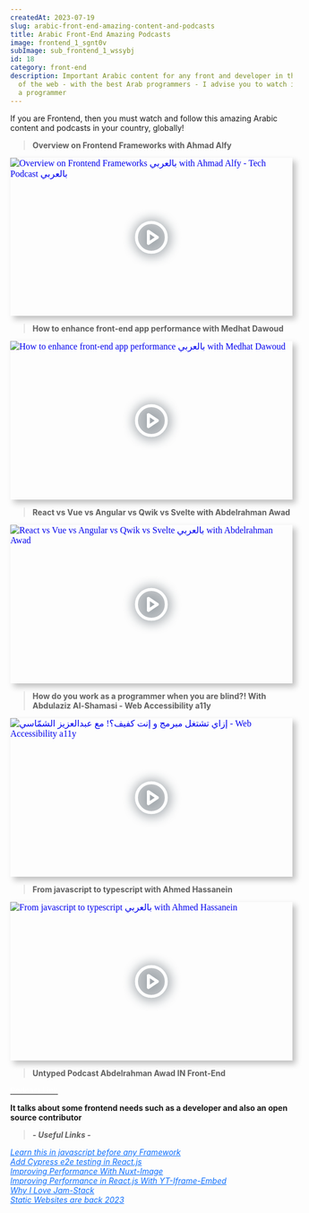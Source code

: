 ```yaml
---
createdAt: 2023-07-19
slug: arabic-front-end-amazing-content-and-podcasts
title: Arabic Front-End Amazing Podcasts
image: frontend_1_sgnt0v
subImage: sub_frontend_1_wssybj
id: 18
category: front-end
description: Important Arabic content for any front and developer in the field
  of the web - with the best Arab programmers - I advise you to watch if you are
  a programmer
---
```

If you are Frontend, then you must watch and follow this amazing Arabic content and podcasts in your country, globally!

> **Overview on Frontend Frameworks with Ahmad Alfy**

<div style="width:100%;max-width:800px;box-shadow:6px 6px 10px hsl(206.5,0%,75%)"><div style="position:relative;padding-bottom:56.15%;height:0;overflow:hidden"><iframe style="position:absolute;top:0;left:0;width:100%;height:100%;border:0" loading="lazy" srcdoc="<style>* {padding: 0;margin: 0;overflow: hidden;}body, html {height: 100%;}img, svg {position: absolute;width:100%;top: 0;bottom: 0;margin: auto;}svg {filter: drop-shadow(1px 1px 10px hsl(206.5, 70.7%, 8%));transition: all 250ms ease-in-out;}body:hover svg {filter: drop-shadow(1px 1px 10px hsl(206.5, 0%, 10%));transform: scale(1.2);}</style><a href='https://www.youtube.com/embed/gKN_LiaE3XE?autoplay=1'><img src='https://img.youtube.com/vi/gKN_LiaE3XE/hqdefault.jpg' alt='Overview on Frontend Frameworks بالعربي with Ahmad Alfy - Tech Podcast بالعربي'>
<svg xmlns='http://www.w3.org/2000/svg' width='64' height='64' viewBox='0 0 24 24' fill='none' stroke='#ffffff' stroke-width='2' stroke-linecap='round' stroke-linejoin='round' class='feather feather-play-circle'><circle cx='12' cy='12' r='10'></circle><polygon points='10 8 16 12 10 16 10 8'></polygon></svg></a>" src="https://www.youtube.com/embed/gKN_LiaE3XE" title="Overview on Frontend Frameworks بالعربي with Ahmad Alfy - Tech Podcast بالعربي" frameborder="0" allow="accelerometer; autoplay; clipboard-write; encrypted-media; gyroscope; picture-in-picture" allowfullscreen></iframe></div></div>

> **How to enhance front-end app performance with Medhat Dawoud**

<div style="width:100%;max-width:800px;box-shadow:6px 6px 10px hsl(206.5,0%,75%)"><div style="position:relative;padding-bottom:56.15%;height:0;overflow:hidden"><iframe style="position:absolute;top:0;left:0;width:100%;height:100%;border:0" loading="lazy" srcdoc="<style>* {padding: 0;margin: 0;overflow: hidden;}body, html {height: 100%;}img, svg {position: absolute;width:100%;top: 0;bottom: 0;margin: auto;}svg {filter: drop-shadow(1px 1px 10px hsl(206.5, 70.7%, 8%));transition: all 250ms ease-in-out;}body:hover svg {filter: drop-shadow(1px 1px 10px hsl(206.5, 0%, 10%));transform: scale(1.2);}</style><a href='https://www.youtube.com/embed/JQJYlffO4eU?autoplay=1'><img src='https://img.youtube.com/vi/JQJYlffO4eU/hqdefault.jpg' alt='How to enhance front-end app performance بالعربي with Medhat Dawoud'>
<svg xmlns='http://www.w3.org/2000/svg' width='64' height='64' viewBox='0 0 24 24' fill='none' stroke='#ffffff' stroke-width='2' stroke-linecap='round' stroke-linejoin='round' class='feather feather-play-circle'><circle cx='12' cy='12' r='10'></circle><polygon points='10 8 16 12 10 16 10 8'></polygon></svg></a>" src="https://www.youtube.com/embed/JQJYlffO4eU" title="How to enhance front-end app performance بالعربي with Medhat Dawoud" frameborder="0" allow="accelerometer; autoplay; clipboard-write; encrypted-media; gyroscope; picture-in-picture" allowfullscreen></iframe></div></div>

> **React vs Vue vs Angular vs Qwik vs Svelte with Abdelrahman Awad**

<div style="width:100%;max-width:800px;box-shadow:6px 6px 10px hsl(206.5,0%,75%)"><div style="position:relative;padding-bottom:56.15%;height:0;overflow:hidden"><iframe style="position:absolute;top:0;left:0;width:100%;height:100%;border:0" loading="lazy" srcdoc="<style>* {padding: 0;margin: 0;overflow: hidden;}body, html {height: 100%;}img, svg {position: absolute;width:100%;top: 0;bottom: 0;margin: auto;}svg {filter: drop-shadow(1px 1px 10px hsl(206.5, 70.7%, 8%));transition: all 250ms ease-in-out;}body:hover svg {filter: drop-shadow(1px 1px 10px hsl(206.5, 0%, 10%));transform: scale(1.2);}</style><a href='https://www.youtube.com/embed/P0bHI-U3tng?autoplay=1'><img src='https://img.youtube.com/vi/P0bHI-U3tng/hqdefault.jpg' alt='React vs Vue vs Angular vs Qwik vs Svelte بالعربي with Abdelrahman Awad'>
<svg xmlns='http://www.w3.org/2000/svg' width='64' height='64' viewBox='0 0 24 24' fill='none' stroke='#ffffff' stroke-width='2' stroke-linecap='round' stroke-linejoin='round' class='feather feather-play-circle'><circle cx='12' cy='12' r='10'></circle><polygon points='10 8 16 12 10 16 10 8'></polygon></svg></a>" src="https://www.youtube.com/embed/P0bHI-U3tng" title="React vs Vue vs Angular vs Qwik vs Svelte بالعربي with Abdelrahman Awad" frameborder="0" allow="accelerometer; autoplay; clipboard-write; encrypted-media; gyroscope; picture-in-picture" allowfullscreen></iframe></div></div>

> **How do you work as a programmer when you are blind?! With Abdulaziz Al-Shamasi - Web Accessibility a11y**

<div style="width:100%;max-width:800px;box-shadow:6px 6px 10px hsl(206.5,0%,75%)"><div style="position:relative;padding-bottom:56.15%;height:0;overflow:hidden"><iframe style="position:absolute;top:0;left:0;width:100%;height:100%;border:0" loading="lazy" srcdoc="<style>* {padding: 0;margin: 0;overflow: hidden;}body, html {height: 100%;}img, svg {position: absolute;width:100%;top: 0;bottom: 0;margin: auto;}svg {filter: drop-shadow(1px 1px 10px hsl(206.5, 70.7%, 8%));transition: all 250ms ease-in-out;}body:hover svg {filter: drop-shadow(1px 1px 10px hsl(206.5, 0%, 10%));transform: scale(1.2);}</style><a href='https://www.youtube.com/embed/fs8UmztUg0s?autoplay=1'><img src='https://img.youtube.com/vi/fs8UmztUg0s/hqdefault.jpg' alt='إزاي تشتغل مبرمج و إنت كفيف؟! مع عبدالعزيز الشمّاسي - Web Accessibility a11y'>
<svg xmlns='http://www.w3.org/2000/svg' width='64' height='64' viewBox='0 0 24 24' fill='none' stroke='#ffffff' stroke-width='2' stroke-linecap='round' stroke-linejoin='round' class='feather feather-play-circle'><circle cx='12' cy='12' r='10'></circle><polygon points='10 8 16 12 10 16 10 8'></polygon></svg></a>" src="https://www.youtube.com/embed/fs8UmztUg0s" title="إزاي تشتغل مبرمج و إنت كفيف؟! مع عبدالعزيز الشمّاسي - Web Accessibility a11y" frameborder="0" allow="accelerometer; autoplay; clipboard-write; encrypted-media; gyroscope; picture-in-picture" allowfullscreen></iframe></div></div>

> **From javascript to typescript with Ahmed Hassanein**

<div style="width:100%;max-width:800px;box-shadow:6px 6px 10px hsl(206.5,0%,75%)"><div style="position:relative;padding-bottom:56.15%;height:0;overflow:hidden"><iframe style="position:absolute;top:0;left:0;width:100%;height:100%;border:0" loading="lazy" srcdoc="<style>* {padding: 0;margin: 0;overflow: hidden;}body, html {height: 100%;}img, svg {position: absolute;width:100%;top: 0;bottom: 0;margin: auto;}svg {filter: drop-shadow(1px 1px 10px hsl(206.5, 70.7%, 8%));transition: all 250ms ease-in-out;}body:hover svg {filter: drop-shadow(1px 1px 10px hsl(206.5, 0%, 10%));transform: scale(1.2);}</style><a href='https://www.youtube.com/embed/tTJGkTN05S0?autoplay=1'><img src='https://img.youtube.com/vi/tTJGkTN05S0/hqdefault.jpg' alt='From javascript to typescript بالعربي with Ahmed Hassanein'>
<svg xmlns='http://www.w3.org/2000/svg' width='64' height='64' viewBox='0 0 24 24' fill='none' stroke='#ffffff' stroke-width='2' stroke-linecap='round' stroke-linejoin='round' class='feather feather-play-circle'><circle cx='12' cy='12' r='10'></circle><polygon points='10 8 16 12 10 16 10 8'></polygon></svg></a>" src="https://www.youtube.com/embed/tTJGkTN05S0" title="From javascript to typescript بالعربي with Ahmed Hassanein" frameborder="0" allow="accelerometer; autoplay; clipboard-write; encrypted-media; gyroscope; picture-in-picture" allowfullscreen></iframe></div></div>

> **Untyped Podcast Abdelrahman Awad IN Front-End**

<a target="_blank"  href="https://logaretm.com/untyped/" class="rbt-btn btn-gradient hover-icon-reverse"><span class="icon-reverse-wrapper"><span style="color: white; ">Podcast Link</span></span></a>

**It talks about some frontend needs such as a developer and also an open source contributor**

> ***\-﻿ Useful Links -***

<cite><a style="color: #0d6efd;" href="/blog/learn-modern-js-before-react">Learn this in javascript before any Framework</a></cite><br>
                        <cite><a style="color: #0d6efd;" href="/blog/add-cypress-to-react-js">A﻿dd Cypress e2e testing in React.js</a></cite><br>
                        <cite><a  style="color: #0d6efd;" href="/blog/nuxt-image-performance">Improving Performance With Nuxt-Image</a></cite><br>
                        <cite><a style="color: #0d6efd;" href="/blog/react-lite-youtube-embeds">Improving Performance in React.js With YT-Iframe-Embed</a></cite><br>
                        <cite><a style="color: #0d6efd;" href="/blog/why-i-love-jamstack-1">Why I Love Jam-Stack</a></cite><br><cite><a style="color: #0d6efd;" href="/blog/static-sites-are-back-in-2023">Static Websites are back 2023</a></cite>